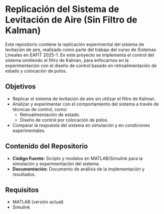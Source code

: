 # Replicación del Sistema de Levitación de Aire (Sin Filtro de Kalman)

Este repositorio contiene la replicación experimental del sistema de levitación de aire, realizado como parte del trabajo del curso de Sistemas Lineales en EAFIT 2025-1. En este proyecto se implementa el control del sistema omitiendo el filtro de Kalman, para enfocarnos en la experimentación con el diseño de control basado en retroalimentación de estado y colocación de polos.

## Objetivos

- Replicar el sistema de levitación de aire sin utilizar el filtro de Kalman.
- Analizar y experimentar con el comportamiento del sistema a través de técnicas de control, como:
  - Retroalimentación de estado.
  - Diseño de control por colocación de polos.
- Comparar la respuesta del sistema en simulación y en condiciones experimentales.

## Contenido del Repositorio

- **Código Fuente:** Scripts y modelos en MATLAB/Simulink para la simulación y experimentación del sistema.
- **Documentación:** Documento de análisis de la implementación y resultados.

## Requisitos

- MATLAB (versión actual)
- Simulink
